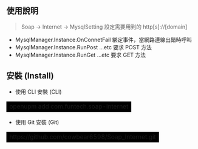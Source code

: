 ## 使用說明

> Soap -> Internet -> MysqlSetting 設定需要用到的 http[s]://[domain]

- MysqlManager.Instance.OnConnetFail 綁定事件，當網路連線出錯時呼叫
- MysqlManager.Instance.RunPost ...etc 要求 POST 方法
- MysqlManager.Instance.RunGet ...etc 要求 GET 方法

## 安裝 (Install)

- 使用 CLI 安裝 (CLI)
<table><tr><td bgcolor=black>
openupm add com.funtech.soap-internet
</td></tr></table>

- 使用 Git 安裝 (Git)

<table><tr><td bgcolor=black>
https://github.com/cowbear6598/Soap_Internet.git
</td></tr></table>